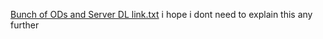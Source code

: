 [Bunch of ODs and Server DL link.txt](https://github.com/user-attachments/files/15963094/Bunch.of.ODs.and.Server.DL.link.txt)
i hope i dont need to explain this any further
